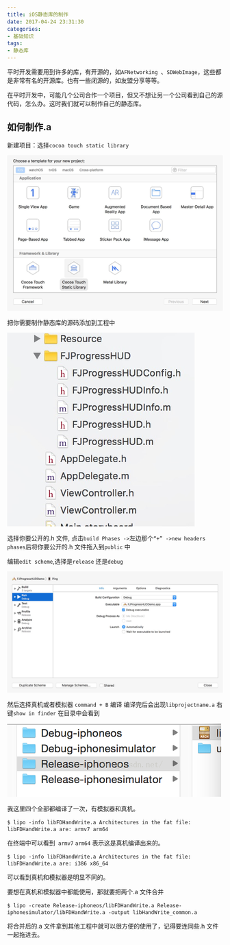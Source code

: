 ```yaml
---
title: iOS静态库的制作
date: 2017-04-24 23:31:30
categories:
- 基础知识
tags:
- 静态库
---
```


平时开发需要用到许多的库，有开源的，如`AFNetworking `、`SDWebImage`，这些都是非常有名的开源库。也有一些闭源的，如友盟分享等等。

在平时开发中，可能几个公司合作一个项目，但又不想让另一个公司看到自己的源代码，怎么办。这时我们就可以制作自己的静态库。

## 如何制作.a

新建项目：选择`cocoa touch static library`

![png1](/assets/images/jtkzz1.jpg)

把你需要制作静态库的源码添加到工程中

![png1](/assets/images/jtkzz2.jpg)

选择你要公开的.h 文件,
点击`build Phases ->`左边那个`“+” ->new headers phases`后将你要公开的.h 文件拖入到`public` 中

编辑`edit scheme`,选择是`release` 还是`debug`

![png1](/assets/images/jtkzz3.jpg)

然后选择真机或者模拟器
`command + B` 编译
编译完后会出现`libprojectname.a` 右键`show in finder`
在目录中会看到

![png1](/assets/images/jtkzz4.png)

我这里四个全部都编译了一次，有模拟器和真机。

    $ lipo -info libFDHandWrite.a Architectures in the fat file: libFDHandWrite.a are: armv7 arm64

在终端中可以看到` armv7` `arm64` 表示这是真机编译出来的。

    $ lipo -info libFDHandWrite.a Architectures in the fat file: libFDHandWrite.a are: i386 x86_64


可以看到真机和模拟器是明显不同的。

要想在真机和模拟器中都能使用，那就要把两个.a 文件合并

    $ lipo -create Release-iphoneos/libFDHandWrite.a Release-iphonesimulator/libFDHandWrite.a -output libHandWrite_common.a

将合并后的.a 文件拿到其他工程中就可以很方便的使用了，记得要连同些.h 文件一起拖进去。

